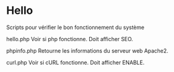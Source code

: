 # Hello
Scripts pour vérifier le bon fonctionnement du système

hello.php
Voir si php fonctionne. Doit afficher SEO.

phpinfo.php
Retourne les informations du serveur web Apache2.

curl.php
Voir si cURL fonctionne. Doit afficher ENABLE.
